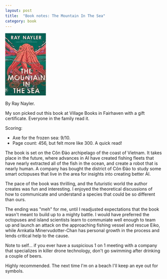 ```yaml
---
layout: post
title:  "Book notes: The Mountain In The Sea"
category: book
---
```


![Book cover](/assets/the-mountain-in-the-sea.jpg)

By Ray Nayler.

My son picked out this book at Village Books in Fairhaven with a gift certificate. Everyone in the family read it.

Scoring:
* Axe for the frozen sea: 9/10.
* Page count: 456, but felt more like 300. A quick read!

The book is set on the Côn Đảo archipelago of the coast of Vietnam. It takes place in the future, where advances in AI have created fishing fleets that have nearly extracted all of the fish in the ocean, and create a robot that is nearly human. A company has bought the district of Côn Đảo to study some smart octopuses that live in the area for insights into creating better AI.

The pace of the book was thrilling, and the futuristic world the author creates was fun and interesting. I enjoyed the theoretical discussions of how to communicate and understand a species that could be so different than ours.

The ending was "meh" for me, until I readjusted expectations that the book wasn't meant to build up to a mighty battle. I would have preferred the octopuses and island scientists learn to communiate well enough to team up and launch an attack on the approaching fishing vessel and rescue Eiko, while Arnkatia Minervudotter-Chan has personal growth in the process and lends critical help to the cause.

Note to self... if you ever have a suspicious 1 on 1 meeting with a company that specializes in killer drone technology, don't go swimming after drinking a couple of beers.

Highly recommended. The next time I'm on a beach I'll keep an eye out for symbols.
